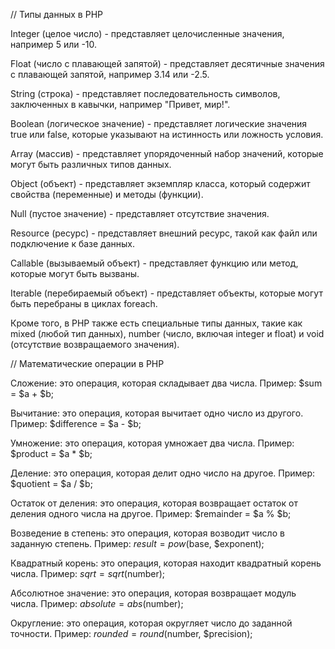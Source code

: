 // Типы данных в PHP

Integer (целое число) - представляет целочисленные значения, например 5 или -10.

Float (число с плавающей запятой) - представляет десятичные значения с плавающей запятой, например 3.14 или -2.5.

String (строка) - представляет последовательность символов, заключенных в кавычки, например "Привет, мир!".

Boolean (логическое значение) - представляет логические значения true или false, которые указывают на истинность или ложность условия.

Array (массив) - представляет упорядоченный набор значений, которые могут быть различных типов данных.

Object (объект) - представляет экземпляр класса, который содержит свойства (переменные) и методы (функции).

Null (пустое значение) - представляет отсутствие значения.

Resource (ресурс) - представляет внешний ресурс, такой как файл или подключение к базе данных.

Callable (вызываемый объект) - представляет функцию или метод, которые могут быть вызваны.

Iterable (перебираемый объект) - представляет объекты, которые могут быть перебраны в циклах foreach.

Кроме того, в PHP также есть специальные типы данных, такие как mixed (любой тип данных), number (число, включая integer и float) и void (отсутствие возвращаемого значения).

// Математические операции в PHP

Сложение: это операция, которая складывает два числа. Пример: $sum = $a + $b;

Вычитание: это операция, которая вычитает одно число из другого. Пример: $difference = $a - $b;

Умножение: это операция, которая умножает два числа. Пример: $product = $a * $b;

Деление: это операция, которая делит одно число на другое. Пример: $quotient = $a / $b;

Остаток от деления: это операция, которая возвращает остаток от деления одного числа на другое. Пример: $remainder = $a % $b;

Возведение в степень: это операция, которая возводит число в заданную степень. Пример: $result = pow($base, $exponent);

Квадратный корень: это операция, которая находит квадратный корень числа. Пример: $sqrt = sqrt($number);

Абсолютное значение: это операция, которая возвращает модуль числа. Пример: $absolute = abs($number);

Округление: это операция, которая округляет число до заданной точности. Пример: $rounded = round($number, $precision);
